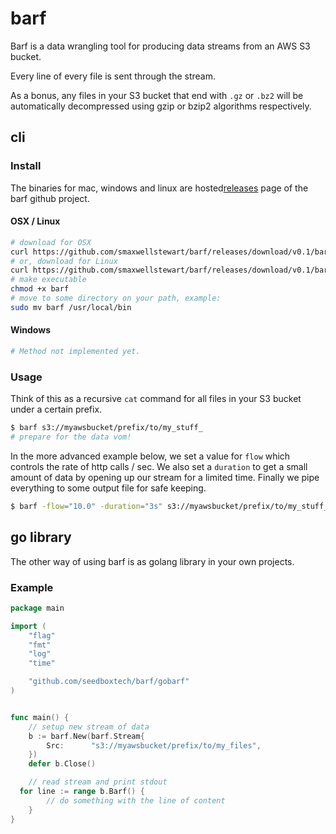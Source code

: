 # barf

Barf is a data wrangling tool for producing data streams from an AWS S3 bucket.

Every line of every file is sent through the stream.

As a bonus, any files in your S3 bucket that end with `.gz` or `.bz2` will be
automatically decompressed using gzip or bzip2 algorithms respectively.

## cli

### Install

The binaries for mac, windows and linux are hosted[releases](https://github.com/smaxwellstewart/barf/releases)
page of the barf github project.

#### OSX / Linux

```sh
# download for OSX 
curl https://github.com/smaxwellstewart/barf/releases/download/v0.1/barf_osx -o barf
# or, download for Linux 
curl https://github.com/smaxwellstewart/barf/releases/download/v0.1/barf_linux -o barf
# make executable
chmod +x barf
# move to some directory on your path, example:
sudo mv barf /usr/local/bin
```

#### Windows

```bash
# Method not implemented yet.
```

### Usage

Think of this as a recursive `cat` command for all files
in your S3 bucket under a certain prefix.

```sh
$ barf s3://myawsbucket/prefix/to/my_stuff_
# prepare for the data vom!
```

In the more advanced example below, we set a value for `flow` which controls the
rate of http calls / sec. We also set a `duration` to get a small amount of data
by opening up our stream for a limited time.
Finally we pipe everything to some output file for safe keeping.

```sh
$ barf -flow="10.0" -duration="3s" s3://myawsbucket/prefix/to/my_stuff_ > output
```


## go library

The other way of using barf is as golang library in your own projects.

### Example

```go
package main

import (
	"flag"
	"fmt"
	"log"
	"time"

	"github.com/seedboxtech/barf/gobarf"
)


func main() {
	// setup new stream of data
	b := barf.New(barf.Stream{
		Src:      "s3://myawsbucket/prefix/to/my_files",
	})
	defer b.Close()

	// read stream and print stdout
  for line := range b.Barf() {
		// do something with the line of content
	}
}
```
